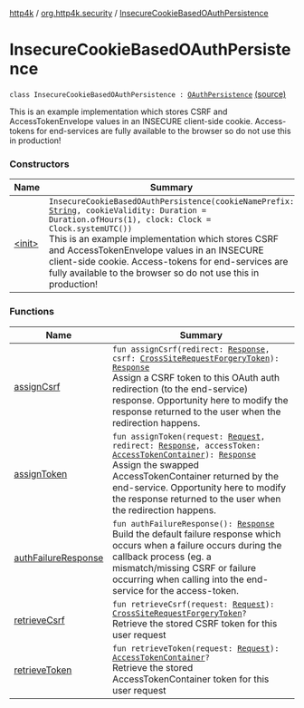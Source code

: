 [http4k](../../index.md) / [org.http4k.security](../index.md) / [InsecureCookieBasedOAuthPersistence](./index.md)

# InsecureCookieBasedOAuthPersistence

`class InsecureCookieBasedOAuthPersistence : `[`OAuthPersistence`](../-o-auth-persistence/index.md) [(source)](https://github.com/http4k/http4k/blob/master/http4k-security-oauth/src/main/kotlin/org/http4k/security/InsecureCookieBasedOAuthPersistence.kt#L18)

This is an example implementation which stores CSRF and AccessTokenEnvelope values in an INSECURE client-side cookie.
Access-tokens for end-services are fully available to the browser so do not use this in production!

### Constructors

| Name | Summary |
|---|---|
| [&lt;init&gt;](-init-.md) | `InsecureCookieBasedOAuthPersistence(cookieNamePrefix: `[`String`](https://kotlinlang.org/api/latest/jvm/stdlib/kotlin/-string/index.html)`, cookieValidity: Duration = Duration.ofHours(1), clock: Clock = Clock.systemUTC())`<br>This is an example implementation which stores CSRF and AccessTokenEnvelope values in an INSECURE client-side cookie. Access-tokens for end-services are fully available to the browser so do not use this in production! |

### Functions

| Name | Summary |
|---|---|
| [assignCsrf](assign-csrf.md) | `fun assignCsrf(redirect: `[`Response`](../../org.http4k.core/-response/index.md)`, csrf: `[`CrossSiteRequestForgeryToken`](../-cross-site-request-forgery-token/index.md)`): `[`Response`](../../org.http4k.core/-response/index.md)<br>Assign a CSRF token to this OAuth auth redirection (to the end-service) response. Opportunity here to modify the response returned to the user when the redirection happens. |
| [assignToken](assign-token.md) | `fun assignToken(request: `[`Request`](../../org.http4k.core/-request/index.md)`, redirect: `[`Response`](../../org.http4k.core/-response/index.md)`, accessToken: `[`AccessTokenContainer`](../-access-token-container/index.md)`): `[`Response`](../../org.http4k.core/-response/index.md)<br>Assign the swapped AccessTokenContainer returned by the end-service. Opportunity here to modify the response returned to the user when the redirection happens. |
| [authFailureResponse](auth-failure-response.md) | `fun authFailureResponse(): `[`Response`](../../org.http4k.core/-response/index.md)<br>Build the default failure response which occurs when a failure occurs during the callback process (eg. a mismatch/missing CSRF or failure occurring when calling into the end-service for the access-token. |
| [retrieveCsrf](retrieve-csrf.md) | `fun retrieveCsrf(request: `[`Request`](../../org.http4k.core/-request/index.md)`): `[`CrossSiteRequestForgeryToken`](../-cross-site-request-forgery-token/index.md)`?`<br>Retrieve the stored CSRF token for this user request |
| [retrieveToken](retrieve-token.md) | `fun retrieveToken(request: `[`Request`](../../org.http4k.core/-request/index.md)`): `[`AccessTokenContainer`](../-access-token-container/index.md)`?`<br>Retrieve the stored AccessTokenContainer token for this user request |
